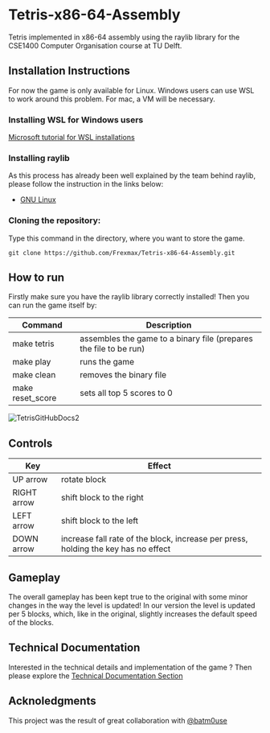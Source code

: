 # Tetris-x86-64-Assembly
Tetris implemented in x86-64 assembly using the raylib library for the CSE1400 Computer Organisation course at TU Delft.

## Installation Instructions
For now the game is only available for Linux. Windows users can use WSL to work around this problem. For mac, a VM will be necessary.

### Installing WSL for Windows users
[Microsoft tutorial for WSL installations](https://learn.microsoft.com/en-us/windows/wsl/install)

### Installing raylib
As this process has already been well explained by the team behind raylib, please follow the instruction in the links below:
- [GNU Linux](https://github.com/raysan5/raylib/wiki/Working-on-GNU-Linux)

### Cloning the repository:
Type this command in the directory, where you want to store the game.
```
git clone https://github.com/Frexmax/Tetris-x86-64-Assembly.git
```

## How to run 
Firstly make sure you have the raylib library correctly installed!
Then you can run the game itself by:

| Command          | Description                                                       |
| ---------------- | ----------------------------------------------------------------- | 
| make tetris      | assembles the game to a binary file (prepares the file to be run) | 
| make play        | runs the game                                                     | 
| make clean       | removes the binary file                                           | 
| make reset_score | sets all top 5 scores to 0                                        |

![TetrisGitHubDocs2](https://github.com/user-attachments/assets/3306e353-c06e-499f-98a6-e1adbfb6eb65)

## Controls 

| Key                | Effect                                                                             |
| ------------------ | ---------------------------------------------------------------------------------- | 
| UP arrow           | rotate block                                                                       | 
| RIGHT arrow        | shift block to the right                                                           | 
| LEFT arrow         | shift block to the left                                                            | 
| DOWN arrow         | increase fall rate of the block, increase per press, holding the key has no effect |

## Gameplay 
The overall gameplay has been kept true to the original with some minor changes in the way the level is updated!
In our version the level is updated per 5 blocks, which, like in the original, slightly increases the default 
speed of the blocks.

## Technical Documentation
Interested in the technical details and implementation of the game ? 
Then please explore the [Technical Documentation Section](https://github.com/Frexmax/Tetris-x86-64-Assembly/tree/main/docs)

## Acknoledgments 
This project was the result of great collaboration with [@batm0use](https://github.com/batm0use) 
